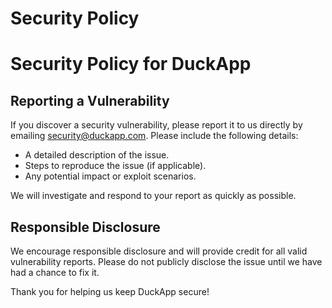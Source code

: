 # Security Policy
# Security Policy for DuckApp

## Reporting a Vulnerability

If you discover a security vulnerability, please report it to us directly by emailing [security@duckapp.com](mailto:anonhake@gmail.com). Please include the following details:
- A detailed description of the issue.
- Steps to reproduce the issue (if applicable).
- Any potential impact or exploit scenarios.

We will investigate and respond to your report as quickly as possible.

## Responsible Disclosure

We encourage responsible disclosure and will provide credit for all valid vulnerability reports. Please do not publicly disclose the issue until we have had a chance to fix it.

Thank you for helping us keep DuckApp secure!
